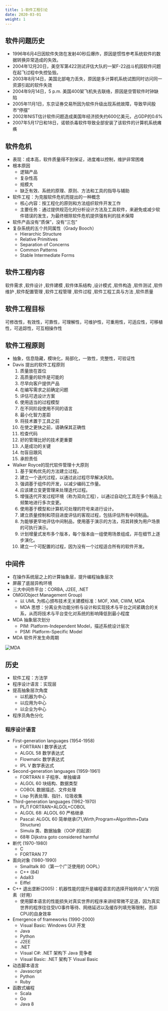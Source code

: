 ```yaml
---
title: 1-软件工程引论
date: 2020-03-01
weight: 1
---
```


## 软件问题历史

- 1996年6月4日因软件失效在发射40秒后爆炸，原因是惯性参考系统软件的数据转换异常造成的失效。
- 2004年12月20日，美空军第422测试评估大队的一架F-22战斗机因软件问题在起飞过程中失控坠毁。
- 2003年8月14日，美国北部电力丢失，原因是多计算机系统试图同时访问同一资源引起的软件失效
- 2004年9月14日，5 p.m. 美国400架飞机失去联络，原因是空管软件时钟缺陷
- 2005年11月1日，东京证券交易所因为软件升级出现系统故障，导致早间股市“停摆”
- 2002年NIST估计软件问题造成美国年经济损失约600亿美元，占GDP的0.6%
- 2007年5月17日和18日，诺顿杀毒软件导致全部安装了该软件的计算机系统瘫痪

## 软件危机

- 表现：成本高，软件质量得不到保证，进度难以控制，维护非常困难
- 根本原因
  - 逻辑产品
  - 复杂性高
  - 规模大
  - 缺乏有效、系统的原理、原则、方法和工具的指导与辅助
- 软件工程：为克服软件危机而提出的一种概念
  - 核心内容：按工程化的原则和方法组织软件开发工作
  - 主要任务：通过提供规范化的分析设计方法及工具软件，来避免或减少软件错误的发生，为最终根除软件危机提供强有利的技术保障
- 软件产品没有“质保”，没有“三包”
- 复杂系统的五个共同属性（Grady Booch） 
  - Hierarchic Structure
  - Relative Primitives
  - Separation of Concerns
  - Common Patterns
  - Stable Intermediate Forms

## 软件工程内容

软件需求
,软件设计
,软件建模
,软件体系结构
,设计模式
,软件构造
,软件测试
,软件维护
,软件配置管理
,软件工程管理
,软件过程
,软件工程工具与方法
,软件质量

## 软件工程目标

可修改性，有效性，可靠性，可理解性，可维护性，可重用性，可适应性，可移植性，可追踪性，可互相操作性

## 软件工程原则

- 抽象，信息隐藏，模块化，局部化，一致性，完整性，可验证性
- Davis 提出的软件工程原则
  1. 质量放在首位
  2. 高质量的软件是可能的
  3. 尽早向客户提供产品
  4. 在编写需求之前确定问题
  5. 评估可选设计方案
  6. 使用适当的过程模型
  7. 在不同阶段使用不同的语言
  8. 最小化智力差距
  9. 将技术置于工具之前
  10. 在使之更快之前，请确保其正确性
  11. 检查代码
  12. 好的管理比好的技术更重要
  13. 人是成功的关键
  14. 勿盲目跟风
  15. 承担责任
- Walker Royce的现代软件管理十大原则
  1. 基于架构优先的方法建立过程。
  2. 建立一个迭代过程，以通过此过程尽早解决风险。
  3. 强调基于组件的开发，以减少编码工作量。
  4. 应该建立变更管理来处理迭代过程。
  5. 增强迭代开发过程环境（称为双向工程），以通过自动化工具在多个制品上频繁地进行多次变更。
  6. 使用基于模型和计算机可处理的符号来进行设计。
  7. 建立质量控制和项目进度评估的客观过程，包括评估所有中间制品。
  8. 为能够更早地评估中间制品，使用基于演示的方法，将其转换为用户场景的可执行演示。
  9. 计划增量式发布多个版本，每个版本由一组使用场景组成，并在细节上逐步演化。
  10. 建立一个可配置的过程，因为没有一个过程适合所有的软件开发。

## 中间件

- 在操作系统层之上的计算抽象层，提升编程抽象层次
- 屏蔽了底层异构环境
- 三大中间件平台：CORBA, J2EE, .NET
- OMG(Object Management Group)
  - 以 UML 为核心颁布技术无关建模标准：MOF, XMI, CWM, MDA
  - MDA 思想：分离业务功能分析与设计和实现技术与平台之间紧耦合的关系，从而将技术与平台变化对系统的影响降低到最小程度
- MDA 抽象层次划分
  - PIM: Platform-Independent Model，描述系统设计层次
  - PSM: Platform-Specific Model
- MDA 软件开发生命周期

![MDA](/images/content/MDA.png)

## 历史

- 软件工程：方法学
- 程序设计语言：实现层
- 提高抽象层次角度
  - 以机器为中心
  - 以应用为中心
  - 以企业为中心
- 程序员角色分化

### 程序设计语言

- First-generation languages (1954-1958)
  - FORTRAN I 数学表达式
  - ALGOL 58 数学表达式
  - Flowmatic 数学表达式
  - IPL V 数学表达式
- Second-generation languages (1959-1961)
  - FORTRAN II 子程序、单独编译
  - ALGOL 60 块结构、数据类型
  - COBOL 数据描述、文件处理
  - Lisp 列表处理、指针、垃圾收集
- Third-generation languages (1962-1970)
  - PL/1 FORTRAN+ALGOL+COBOL
  - ALGOL 68: ALGOL 60 严格继承
  - Pascal: ALGOL 60 简单继承(71,Wirth,Program=Algorithm+Data Structure)
  - Simula 类、数据抽象（OOP 的起源）
  - 68年 Dijkstra goto considered harmful
- 断代 (1970-1980)
  - C
  - FORTRAN 77
- 面向对象 (1980-1990)
  - Smalltalk 80（第一个广泛使用的 OOPL）
  - C++ (84)
  - Ada83
  - Eiffel
- C++ 退出垄断(2005)：机器性能的提升是编程语言的选择开始转向“人”的因素（好用）
  - 使用脚本语言的性能损失对真实世界的程序来讲经常微不足道，因为真实世界的程序往往受I/O事件等待、网络延迟以及缓存列填充等限制，而非CPU的自身效率
- Emergence of frameworks (1990-2000)
  - Visual Basic: Windows GUI 开发
  - Java
  - Python
  - J2EE
  - .NET
  - Visual C#: .NET 架构下 Java 竞争者
  - Visual Basic: .NET 架构下 Visual Basic
- 动态脚本语言
  - Javascript
  - Python
  - Ruby
- 函数式编程
  - Scala
  - Go
  - Java 8